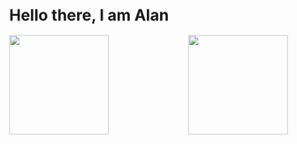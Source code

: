 # Hello there, I am Alan

<div>
<img height="180em" src="https://github-readme-stats.vercel.app/api?username=Alanghj&show_icons=true&theme=nightowl&include_all_commits=true&count_private=true"/>
<img align="right" height="180em" src="https://github-readme-stats.vercel.app/api/top-langs/?username=Alanghj&layout=compact&langs_count163&theme=nightowl"/>
</div>
<br>

